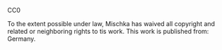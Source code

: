 CC0

To the extent possible under law, Mischka has waived all copyright and related or neighboring rights to tis work. This work is published from: Germany.

